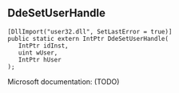 ## DdeSetUserHandle

```
[DllImport("user32.dll", SetLastError = true)]
public static extern IntPtr DdeSetUserHandle(
   IntPtr idInst,
   uint wUser,
   IntPtr hUser
);
```

Microsoft documentation: (TODO)
